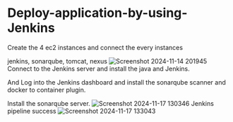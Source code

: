 # Deploy-application-by-using-Jenkins

 Create the 4 ec2 instances and connect the every instances 

 jenkins, sonarqube, tomcat, nexus
 ![Screenshot 2024-11-14 201945](https://github.com/user-attachments/assets/7cfee714-c186-4fcf-a275-0a49c5790c73)
 Connect to the Jenkins server and install the java and Jenkins.

 And Log into the Jenkins dashboard and install the sonarqube scanner and docker to container plugin. 

 Install the sonarqube server.
 ![Screenshot 2024-11-17 130346](https://github.com/user-attachments/assets/5e1d8343-062a-49b3-84bd-6107ed900f9d)
 Jenkins pipeline success
 ![Screenshot 2024-11-17 133043](https://github.com/user-attachments/assets/7ab4d0ac-d7e7-4a51-80f2-c85b67993b98)

 
 
